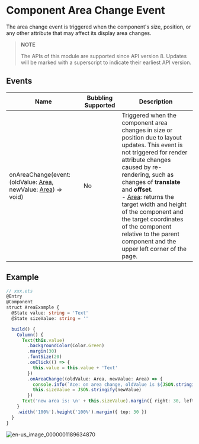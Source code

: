 # Component Area Change Event

The area change event is triggered when the component's size, position, or any other attribute that may affect its display area changes.

>  **NOTE**
>
>  The APIs of this module are supported since API version 8. Updates will be marked with a superscript to indicate their earliest API version.


## Events

| Name                                                        | Bubbling Supported| Description                                                    |
| ------------------------------------------------------------ | -------- | ------------------------------------------------------------ |
| onAreaChange(event: (oldValue: [Area](ts-types.md#area8), newValue: [Area](ts-types.md#area8)) =&gt; void) | No      | Triggered when the component area changes in size or position due to layout updates. This event is not triggered for render attribute changes caused by re-rendering, such as changes of **translate** and **offset**.<br>- [Area](ts-types.md#area8): returns the target width and height of the component and the target coordinates of the component relative to the parent component and the upper left corner of the page.|


## Example

```ts
// xxx.ets
@Entry
@Component
struct AreaExample {
  @State value: string = 'Text'
  @State sizeValue: string = ''

  build() {
    Column() {
      Text(this.value)
        .backgroundColor(Color.Green)
        .margin(30)
        .fontSize(20)
        .onClick(() => {
          this.value = this.value + 'Text'
        })
        .onAreaChange((oldValue: Area, newValue: Area) => {
          console.info(`Ace: on area change, oldValue is ${JSON.stringify(oldValue)} value is ${JSON.stringify(newValue)}`)
          this.sizeValue = JSON.stringify(newValue)
        })
      Text('new area is: \n' + this.sizeValue).margin({ right: 30, left: 30 })
    }
    .width('100%').height('100%').margin({ top: 30 })
  }
}
```

![en-us_image_0000001189634870](figures/en-us_image_0000001189634870.gif)